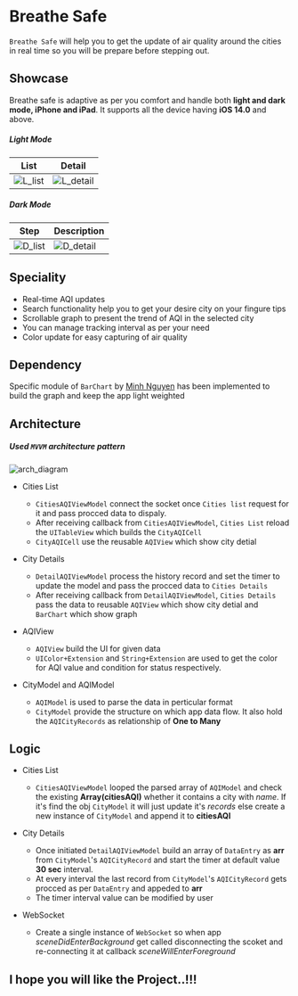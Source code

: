 # Breathe Safe

`Breathe Safe` will help you to get the update of air quality around the cities in real time so you will be prepare before stepping out.

## Showcase
Breathe safe is adaptive as per you comfort and handle both **light and dark mode, iPhone and iPad**. It supports all the device having **iOS 14.0** and above.
##### Light Mode
|             List              |                       Detail                      |
|-------------------------------|---------------------------------------------------|
|![L_list](https://user-images.githubusercontent.com/11850361/153869640-5583e58d-d663-4045-bcd1-2553492eba9a.png)|![L_detail](https://user-images.githubusercontent.com/11850361/153869650-74085b75-527c-4b6c-a2d5-da33d2eec76a.png)|

##### Dark Mode
|             Step              |                   Description                     |
|-------------------------------|---------------------------------------------------|
|![D_list](https://user-images.githubusercontent.com/11850361/153869389-d35074a2-9e9f-4ef1-ad37-cc574df156e5.png)|![D_detail](https://user-images.githubusercontent.com/11850361/153869417-e9a3b97e-6f04-4b31-b836-111674b8f6aa.png)|

## Speciality
- Real-time AQI updates
- Search functionality help you to get your desire city on your fingure tips
- Scrollable graph to present the trend of AQI in the selected city
- You can manage tracking interval as per your need
- Color update for easy capturing of air quality

## Dependency

Specific module of `BarChart` by [Minh Nguyen](https://github.com/nhatminh12369/BarChart) has been implemented to build the graph and keep the app light weighted

## Architecture
##### Used `MVVM` architecture pattern

![arch_diagram](https://user-images.githubusercontent.com/11850361/153878080-1ac54a85-4d04-4feb-afa6-032c5e2ccfdf.svg)

- Cities List
    - `CitiesAQIViewModel` connect the socket once `Cities list` request for it and pass procced data to dispaly.
    - After receiving callback from `CitiesAQIViewModel`, `Cities List` reload the `UITableView` which builds the `CityAQICell`
    - `CityAQICell` use the reusable `AQIView` which show city detial

- City Details
    - `DetailAQIViewModel` process the history record and set the timer to update the model and pass the procced data to `Cities Details`
    - After receiving callback from `DetailAQIViewModel`, `Cities Details` pass the data to reusable `AQIView` which show city detial and `BarChart` which show graph

- AQIView
    - `AQIView` build the UI for given data
    - `UIColor+Extension` and `String+Extension` are used to get the color for AQI value and condition for status respectively.
    
- CityModel and AQIModel
    - `AQIModel` is used to parse the data in perticular format
    - `CityModel` provide the structure on which app data flow. It also hold the `AQICityRecords` as relationship of **One to Many**

## Logic
- Cities List
    - `CitiesAQIViewModel` looped the parsed array of `AQIModel` and check the existing **Array(citiesAQI)** whether it contains a city with *name*. If it's find the obj `CityModel` it will just update it's *records* else create a new instance of `CityModel` and append it to **citiesAQI**

- City Details
    - Once initiated `DetailAQIViewModel` build an array of `DataEntry` as **arr** from `CityModel`'s `AQICityRecord` and start the timer at default value **30 sec** interval.
    - At every interval the last record from `CityModel`'s `AQICityRecord` gets procced as per `DataEntry` and appeded to **arr**
    - The timer interval value can be modified by user

- WebSocket 
    - Create a single instance of `WebSocket` so when app *sceneDidEnterBackground* get called disconnecting the scoket and re-connecting it at callback *sceneWillEnterForeground*

## I hope you will like the Project..!!!

